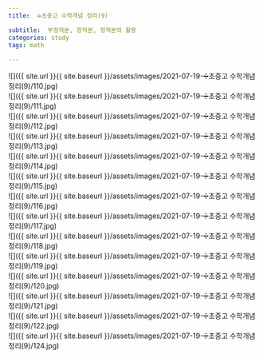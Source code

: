 ```yaml
---
title:  ➗초중고 수학개념 정리(9)

subtitle:  부정적분, 정적분, 정적분의 활용
categories: study 
tags: math
 
---
```


  
![]({{ site.url }}{{ site.baseurl }}/assets/images/2021-07-19-➗초중고 수학개념 정리(9)/110.jpg)  
![]({{ site.url }}{{ site.baseurl }}/assets/images/2021-07-19-➗초중고 수학개념 정리(9)/111.jpg)  
![]({{ site.url }}{{ site.baseurl }}/assets/images/2021-07-19-➗초중고 수학개념 정리(9)/112.jpg)  
![]({{ site.url }}{{ site.baseurl }}/assets/images/2021-07-19-➗초중고 수학개념 정리(9)/113.jpg)  
![]({{ site.url }}{{ site.baseurl }}/assets/images/2021-07-19-➗초중고 수학개념 정리(9)/114.jpg)  
![]({{ site.url }}{{ site.baseurl }}/assets/images/2021-07-19-➗초중고 수학개념 정리(9)/115.jpg)  
![]({{ site.url }}{{ site.baseurl }}/assets/images/2021-07-19-➗초중고 수학개념 정리(9)/116.jpg)  
![]({{ site.url }}{{ site.baseurl }}/assets/images/2021-07-19-➗초중고 수학개념 정리(9)/117.jpg)  
![]({{ site.url }}{{ site.baseurl }}/assets/images/2021-07-19-➗초중고 수학개념 정리(9)/118.jpg)  
![]({{ site.url }}{{ site.baseurl }}/assets/images/2021-07-19-➗초중고 수학개념 정리(9)/119.jpg)  
![]({{ site.url }}{{ site.baseurl }}/assets/images/2021-07-19-➗초중고 수학개념 정리(9)/120.jpg)  
![]({{ site.url }}{{ site.baseurl }}/assets/images/2021-07-19-➗초중고 수학개념 정리(9)/121.jpg)  
![]({{ site.url }}{{ site.baseurl }}/assets/images/2021-07-19-➗초중고 수학개념 정리(9)/122.jpg)  
![]({{ site.url }}{{ site.baseurl }}/assets/images/2021-07-19-➗초중고 수학개념 정리(9)/124.jpg)  
